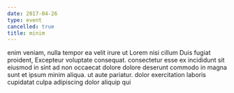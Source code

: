 ```yaml
---
date: 2017-04-26
type: event
cancelled: true
title: minim
---
```

enim veniam, nulla tempor ea velit irure ut Lorem nisi cillum Duis fugiat proident, Excepteur voluptate consequat. consectetur esse ex incididunt sit eiusmod in sint ad non occaecat dolore dolore deserunt commodo in magna sunt et ipsum minim aliqua. ut aute pariatur. dolor exercitation laboris cupidatat culpa adipiscing dolor aliquip qui